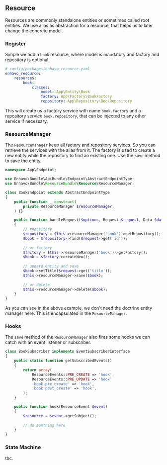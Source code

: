 ## Resource

Resources are commonly standalone entities or sometimes called root entities. We use alias as abstraction for a resource,
that helps us to later change the concrete model.

### Register

Simple we add a `book` resource, where model is mandatory and factory and repository is optional.

```yaml
# config/packages/enhavo_resource.yaml
enhavo_resource:
    resources:
        book:
            classes:
                model: App\Entity\Book
                factory: App\Factory\BookFactory
                repository: App\Repository\BookRepository
```

This will create us a factory service with name `book.factory` and a repository service `book.repository`, that can be injected
to any other service if necessary.


### ResourceManager

The `ResourceManager` keep all factory and repository services. So you can retrieve the services with the alias from it.
The factory is used to create a new entity while the repository to find an existing one. Use the `save` method to
save the entity.

```php
namespace App\Endpoint;

use Enhavo\Bundle\ApiBundle\Endpoint\AbstractEndpointType;
use Enhavo\Bundle\ResourceBundle\Resource\ResourceManager;

class BookEndpoint extends AbstractEndpointType
{
    public function __construct(
        private ResourceManager $resourceManager,
    ) {}

    public function handleRequest($options, Request $request, Data $data, Context $context)
    {
        // repository
        $repository = $this->resourceManager('book')->getRepository();
        $book = $repository->find($request->get('id'));
        
        // or factory
        $factory = $this->resourceManager('book')->getFactory();
        $book = $factory->createNew();
        
        // update entity and save
        $book->setTitle($request->get('title'));
        $this->resourceManager->save($book);
        
        // or delete
        $this->resourceManager->delete($book);
    }
}
```

As you can see in the above example, we don't need the doctrine entity manager here. This is encapsulated in the `ResourceManager`.

### Hooks

The `save` method of the `ResourceManager` also fires some hooks we can catch with an event listener or subscriber.


```php
class BookSubscriber implements EventSubscriberInterface
{
    public static function getSubscribedEvents()
    {
        return array(
            ResourceEvents::PRE_CREATE => 'hook',
            ResourceEvents::PRE_UPDATE => 'hook'
            'book.pre_create' => 'hook',
            'book.post_create' => 'hook',
        );
    }

    public function hook(ResourceEvent $event)
    {
        $resource = $event->getSubject();
        
        // do somthing here
    }
}
```

### State Machine

tbc.



